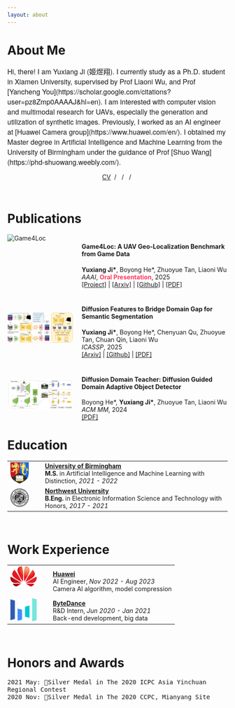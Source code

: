 ```yaml
---
layout: about
---
```



# About Me
<span style="font-family: 'Helvetica Neue', sans-serif; font-size: 16px;">
Hi, there! I am Yuxiang Ji (姬煜翔).
I currently study as a Ph.D. student in Xiamen University, supervised by Prof Liaoni Wu, and Prof [Yancheng You](https://scholar.google.com/citations?user=pz8Zmp0AAAAJ&hl=en).
I am interested with computer vision and multimodal research for UAVs, especially the generation and utilization of synthetic images.
Previously, I worked as an AI engineer at [Huawei Camera group](https://www.huawei.com/en/).
I obtained my Master degree in Artificial Intelligence and Machine Learning from the University of Birmingham under the guidance of Prof [Shuo Wang](https://phd-shuowang.weebly.com/).
</span>

<p style="text-align:center;">
  <a href="./assets/pdf/CV_YuxiangJi.pdf">CV</a> &nbsp;/&nbsp;
  <a href="mailto:yuxiangji@stu.xmu.edu.cn"><i class="fa-solid fa-envelope"></i></a> &nbsp;/&nbsp;
  <a href="https://scholar.google.com/citations?hl=zh-CN&user=XmODrKRH5H4C"><i class="fa-brands fa-google-scholar"></i></a> &nbsp;/&nbsp;
  <a href="https://github.com/Yux1angJi"><i class="fa-brands fa-github"></i></a>
</p>

<br/>

# Publications

<!-- <div class="publications-container"> -->
<div style="display: flex; align-items: flex-start; margin-bottom: 20px">
    <img src="assets/img/GTA-UAV-demo.png" alt="Game4Loc" width="150" height="80">
    <div style="margin-left: 20px;">
        <h4>Game4Loc: A UAV Geo-Localization Benchmark from Game Data</h4>
        <div class="custom-text"><strong>Yuxiang Ji*</strong>, Boyong He*, Zhuoyue Tan, Liaoni Wu <br></div>
        <div class="custom-text"><em>AAAI</em>, <a><font color="#ff3860"><strong>Oral Presentation</strong></font></a>, 2025</div>
        <div class="custom-text"><a href="https://yux1angji.github.io/game4loc">[Project]</a> | <a href="https://arxiv.org/abs/2409.16925">[Arxiv]</a> | <a href="https://github.com/Yux1angJi/GTA-UAV">[Github]</a> | <a href="https://arxiv.org/pdf/2409.16925">[PDF]</a> </div>
    </div>
</div>


<div style="display: flex; align-items: center; margin-bottom: 20px">
    <img src="assets/img/diff.jpg" alt="DIFF" width="150" height="70">
    <div style="margin-left: 20px;">
        <h4>Diffusion Features to Bridge Domain Gap for Semantic Segmentation</h4>
        <div class="custom-text"><strong>Yuxiang Ji*</strong>, Boyong He*, Chenyuan Qu, Zhuoyue Tan, Chuan Qin, Liaoni Wu</div>
        <div class="custom-text"><em>ICASSP</em>, 2025</div>
        <div class="custom-text"><a href="https://arxiv.org/abs/2406.00777">[Arxiv]</a> | <a href="https://github.com/Yux1angJi/DIFF">[Github]</a> | <a href="assets/pdf/diff.pdf">[PDF]</a></div>
    </div>
</div>

<div style="display: flex; align-items: center; margin-bottom: 20px">
    <img src="assets/img/ddt.png" alt="DDT" width="150" height="70">
    <div style="margin-left: 20px;">
        <h4>Diffusion Domain Teacher: Diffusion Guided Domain Adaptive Object Detector</h4>
        <div class="custom-text">Boyong He*, <strong>Yuxiang Ji*</strong>, Zhuoyue Tan, Liaoni Wu</div>
        <div class="custom-text"><em>ACM MM</em>, 2024</div>
        <div class="custom-text"><a href="assets/pdf/Diffusion_Domain_Teacher.pdf">[PDF]</a></div>
    </div>
</div>
<!-- </div> -->

# Education

<table>
    <tr>
        <td style="vertical-align: middle; padding-right: 30px;"><img src="assets/img/uob.png" alt="University of Birmingham Logo" width="55px" /></td>
        <td style="vertical-align: middle;">
            <a href="http://www.birmingham.ac.uk" target="_blank" style="text-decoration: underline;"><strong>University of Birmingham</strong></a><br>
            <strong>M.S.</strong> in  Artificial Intelligence and Machine Learning with Distinction, <em>2021 - 2022</em>
        </td>
    </tr>
    <tr>
        <td style="vertical-align: middle; padding-right: 30px;"><img src="assets/img/nwu.png" alt="Northwest University Logo" width="60px" /></td>
        <td style="vertical-align: middle;">
            <a href="https://www.nwu.edu.cn/" target="_blank" style="text-decoration: underline;"><strong>Northwest University</strong></a><br>
            <strong>B.Eng.</strong> in Electronic Information Science and Technology with Honors, <em>2017 - 2021</em>
        </td>
    </tr>
</table>

<br/>

# Work Experience

<table>
    <tr>
        <td style="vertical-align: middle; padding-right: 30px; padding-bottom: 20px;"><img src="assets/img/huawei.png" alt="Huawei LOGO" width="60px" /></td>
        <td style="vertical-align: middle; ">
            <a href="https://www.huawei.com/en/" target="_blank" style="text-decoration: underline;"><strong>Huawei</strong></a><br>
            AI Engineer, <i>Nov 2022 - Aug 2023</i><br>
            Camera AI algorithm, model compression
        </td>
    </tr>
    <tr>
        <td style="vertical-align: middle; padding-right: 30px;"><img src="assets/img/bytedance.svg" alt="ByteDance LOGO" width="60px" /></td>
        <td style="vertical-align: middle;">
            <a href="https://www.bytedance.com/en/" target="_blank" style="text-decoration: underline;"><strong>ByteDance</strong></a><br>
            R&D Intern, <i>Jun 2020 - Jan 2021</i><br>
            Back-end development, big data
        </td>
    </tr>
</table>

<br/>

# Honors and Awards

<span style="font-family: monospace;">2021 May: 🥈Silver Medal in The 2020 ICPC Asia Yinchuan Regional Contest</span> <br>
<span style="font-family: monospace;">2020 Nov: 🥈Silver Medal in The 2020 CCPC, Mianyang Site</span> <br>

<br/>
